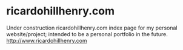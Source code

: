 # ricardohillhenry.com
Under construction ricardohillhenry.com index page for my personal website/project; intended to be a personal portfolio in the future. 
http://www.ricardohillhenry.com
